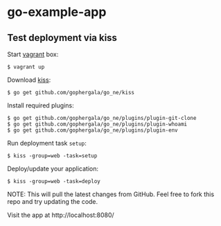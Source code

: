 # go-example-app

## Test deployment via kiss

Start [vagrant](https://www.vagrantup.com/) box:

```
$ vagrant up
```

Download [kiss](https://github.com/gophergala/go_ne/):

```
$ go get github.com/gophergala/go_ne/kiss
```

Install required plugins:

```
$ go get github.com/gophergala/go_ne/plugins/plugin-git-clone
$ go get github.com/gophergala/go_ne/plugins/plugin-whoami
$ go get github.com/gophergala/go_ne/plugins/plugin-env
```

Run deployment task `setup`:

```
$ kiss -group=web -task=setup
```

Deploy/update your application:

```
$ kiss -group=web -task=deploy
```

NOTE: This will pull the latest changes from GitHub. Feel free to fork this repo and try updating the code.

Visit the app at http://localhost:8080/
